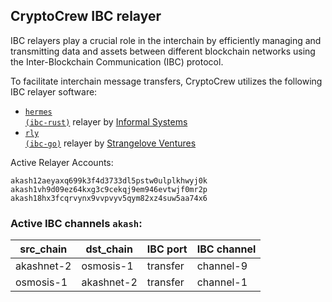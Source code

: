## CryptoCrew IBC relayer
IBC relayers play a crucial role in the interchain by efficiently managing and transmitting data and assets between different blockchain networks using the Inter-Blockchain Communication (IBC) protocol.

To facilitate interchain message transfers, CryptoCrew utilizes the following IBC relayer software: 
- <a href="https://github.com/informalsystems/hermes"><code>hermes (ibc-rust)</code></a> relayer by [Informal Systems](https://github.com/informalsystems)
- <a href="https://github.com/cosmos/relayer"><code>rly (ibc-go)</code></a> relayer by [Strangelove Ventures](https://github.com/strangelove-ventures)

Active Relayer Accounts:
```
akash12aeyaxq699k3f4d3733dl5pstw0ulplkhwyj0k
akash1vh9d09ez64kxg3c9cekqj9em946evtwjf0mr2p
akash18hx3fcqrvynx9vvpvyv5qym82xz4suw5aa74x6
```

### Active IBC channels `akash`:
| src_chain | dst_chain | IBC port | IBC channel |
| --------------- | --------------- | ------------ | ------------------- |
| akashnet-2 | osmosis-1 | transfer | channel-9 |
| osmosis-1 | akashnet-2 | transfer | channel-1 |